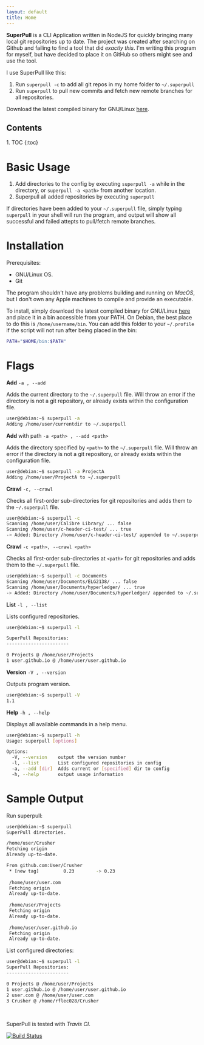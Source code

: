 ```yaml
---
layout: default
title: Home
---
```


**SuperPull** is a CLI Application written in NodeJS for quickly bringing many local git repositories up to date. The project was created after searching on Github and failing to find a tool that did *exactly this*. I'm writing this program for myself, but have decided to place it on GitHub so others might see and use the tool.

I use SuperPull like this:

1. Run `superpull -c` to add all git repos in my home folder to `~/.superpull`
2. Run `superpull` to pull new commits and fetch new remote branches for all repositories.

Download the latest compiled binary for GNU/Linux [here](https://github.com/RyanFleck/SuperPull/releases/latest). 


<h2>Contents</h2>
1. TOC
{:toc}

# Basic Usage

1. Add directories to the config by executing `superpull -a` while in the directory, or `superpull -a <path>` from another location.
2. Superpull all added repositories by executing `superpull`

If directories have been added to your `~/.superpull` file, simply typing `superpull` in your shell will run the program, and output will show all successful and failed attepts to pull/fetch remote branches.

# Installation

Prerequisites:

- GNU/Linux OS.
- Git

The program shouldn't have any problems building and running on *MacOS*, but I don't own any Apple machines to compile and provide an executable.

To install, simply download the latest compiled binary for GNU/Linux [here](https://github.com/RyanFleck/SuperPull/releases/latest) and place it in a bin accessible from your PATH. On Debian, the best place to do this is `/home/username/bin`. You can add this folder to your `~/.profile` if the script will not run after being placed in the bin:

```sh
PATH="$HOME/bin:$PATH"
```

# Flags

**Add** `-a , --add `

Adds the current directory to the `~/.superpull` file. Will throw an error if the directory is not a git repository, or already exists within the configuration file.

```sh
user@debian:~$ superpull -a
Adding /home/user/currentdir to ~/.superpull
```

**Add** with path `-a <path> , --add <path> `

Adds the directory specified by `<path>` to the `~/.superpull` file. Will throw an error if the directory is not a git repository, or already exists within the configuration file.

```sh
user@debian:~$ superpull -a ProjectA
Adding /home/user/ProjectA to ~/.superpull
```
**Crawl** `-c, --crawl `

Checks all first-order sub-directories for git repositories and adds them to the `~/.superpull` file.

```sh
user@debian:~$ superpull -c
Scanning /home/user/Calibre Library/ ... false
Scanning /home/user/c-header-ci-test/ ... true
-> Added: Directory /home/user/c-header-ci-test/ appended to ~/.superpull
```

**Crawl** `-c <path>, --crawl <path> `

Checks all first-order sub-directories at `<path>` for git repositories and adds them to the `~/.superpull` file.

```sh
user@debian:~$ superpull -c Documents
Scanning /home/user/Documents/ELG2138/ ... false
Scanning /home/user/Documents/hyperledger/ ... true
-> Added: Directory /home/user/Documents/hyperledger/ appended to ~/.superpull
```

**List** `-l , --list `

Lists configured repositories.

```sh
user@debian:~$ superpull -l 

SuperPull Repositories:
-----------------------

0 Projects @ /home/user/Projects
1 user.github.io @ /home/user/user.github.io
```

**Version** `-V , --version ` 

Outputs program version.

```sh
user@debian:~$ superpull -V
1.1
```

**Help** `-h , --help `

Displays all available commands in a help menu.

```sh
user@debian:~$ superpull -h
Usage: superpull [options]

Options:
  -V, --version    output the version number
  -l, --list       List configured repositories in config
  -a, --add [dir]  Adds current or [specified] dir to config
  -h, --help       output usage information
```

# Sample Output

Run superpull:

```sh
user@debian:~$ superpull
SuperPull directories.

/home/user/Crusher
Fetching origin
Already up-to-date.

From github.com:User/Crusher
 * [new tag]         0.23        -> 0.23
 
 /home/user/user.com
 Fetching origin
 Already up-to-date.
 
 /home/user/Projects
 Fetching origin
 Already up-to-date.
 
 /home/user/user.github.io
 Fetching origin
 Already up-to-date.
```

List configured directories:

```sh
user@debian:~$ superpull -l
SuperPull Repositories:
-----------------------

0 Projects @ /home/user/Projects
1 user.github.io @ /home/user/user.github.io
2 user.com @ /home/user/user.com
3 Crusher @ /home/rflec028/Crusher
```

<br />

SuperPull is tested with *Travis CI*.

[![Build Status](https://travis-ci.com/RyanFleck/SuperPull.svg?branch=master)](https://travis-ci.com/RyanFleck/SuperPull)
